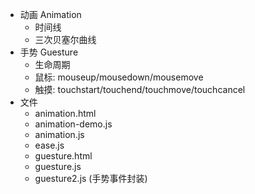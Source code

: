 * 动画 Animation
    * 时间线
    * 三次贝塞尔曲线
* 手势 Guesture
    * 生命周期
    * 鼠标: mouseup/mousedown/mousemove
    * 触摸: touchstart/touchend/touchmove/touchcancel
* 文件
    * animation.html
    * animation-demo.js
    * animation.js
    * ease.js
    * guesture.html
    * guesture.js
    * guesture2.js (手势事件封装)